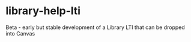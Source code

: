 # library-help-lti
Beta - early but stable development of a Library LTI that can be dropped into Canvas
